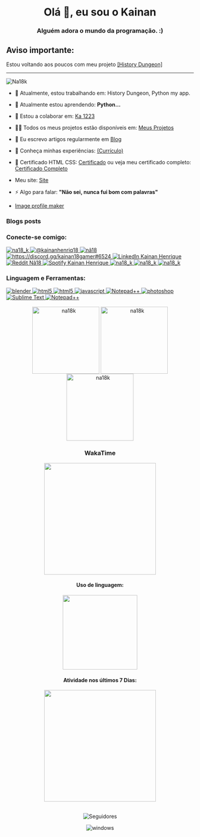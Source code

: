 <h1 align="center">Olá 👋, eu sou o Kainan</h1>
<h3 align="center">Alguém adora o mundo da programação.  :)</h3>

<h2>Aviso importante:</h2>
<p>Estou voltando aos poucos com meu projeto <a href="https://github.com/Na18k/History-Dungeon">[History Dungeon]</a></p>
<!-- <p>Devido a acontecimentos, estou impossibilitado de continuar o que fazia, pois estou sem acesso a dispositivos, e o acesso que possuo não é  o suficiente para continuar; Peço desculpas mas terei que me ausentar por tempo inderterminado.
	
Due to events, I am unable to continue what I was doing, as I have no access to devices, and the access I have is not enough to continue; I apologize but I will have to be absent for an indefinite period of time.</p>
<p>Até mais. Bye :) </p> -->
<hr>

<p align="left"> <img src="https://komarev.com/ghpvc/?username=Na18k&label=Profile%20views&color=3e00b3&style=flat" alt="Na18k" /> </p>

- 🔭 Atualmente, estou trabalhando em: History Dungeon, Python my app.

- 🌱 Atualmente estou aprendendo: **Python...**

- 👯 Estou a colaborar em: [Ka 1223](https://github.com/Ka-1223)

- 👨‍💻  Todos os meus projetos estão disponíveis em: [Meus Projetos](https://github.com/Na18k?tab=repositories)

- 📝 Eu escrevo artigos regularmente em [Blog](https://na18k.blogspot.com)

- 📄 Conheça minhas experiências: [(Currículo)](https://docs.google.com/document/d/18vchFK_LebZtE6AzAFQKnwK18ws7rVsb3EMiJxhRvQQ/edit?usp=sharing)
- 📄 Certificado HTML CSS: [Certificado](https://drive.google.com/file/d/1AHdidl37pibU4OM_TsfZZUpzT-LjKOvy/view?usp=sharing) ou veja meu certificado completo: [Certificado Completo](https://cursos.alura.com.br/user/s-kainan/fullCertificate/388d2990d336625354b00ea26c5b2f78)

- Meu site: [Site](https://na18k.github.io/site/index.html)

- ⚡ Algo para falar: **"Não sei, nunca fui bom com palavras"**

- [Image profile maker](https://picrew.me/image_maker/674462/complete?cd=PGSkX218GF)

### Blogs posts
<!-- BLOG-POST-LIST:START -->
<!-- BLOG-POST-LIST:END -->

<h3 align="left">Conecte-se comigo: </h3>

<div>
	<a href="https://twitter.com/na18_k" target="blank">
		<img  src="https://img.shields.io/badge/Twitter-1DA1F2?style=for-the-badge&logo=twitter&logoColor=white" alt="na18_k" target="_blank"/>
	</a>
	<a href="https://www.instagram.com/kainanhenriq18/" target="blank">
		<img  src="https://img.shields.io/badge/Instagram-E4405F?style=for-the-badge&logo=instagram&logoColor=white" alt="@kainanhenriq18" target="_blank"/>
	</a>
	<a href="https://www.youtube.com/channel/UCB0puMgiQbC7kP9DSJbmTPw" target="blank">
		<img src="https://img.shields.io/badge/YouTube-FF0000?style=for-the-badge&logo=youtube&logoColor=white" alt="nã18" target="_blank"/>
	</a>
	<a href="https://discord.gg/nhAfXCu7JQ" target="blank">
		<img src="https://img.shields.io/badge/Discord-7289DA?style=for-the-badge&logo=discord&logoColor=white" alt="https://discord.gg/kainan18gamer#6524" target="_blank"/>
	</a>
	<a href="https://www.linkedin.com/in/kainan-henrique-abb073219" target="blank">
		<img src="https://img.shields.io/badge/LinkedIn-0077B5?style=for-the-badge&logo=linkedin&logoColor=white" alt="LinkedIn Kainan Henrique" target="_blank"/>
	</a>
	<a href="https://www.reddit.com/user/Na18k" target="blank">
		<img src="https://img.shields.io/badge/Reddit-FF4500?style=for-the-badge&logo=reddit&logoColor=white" alt="Reddit Nã18" target="_blank"/>
	</a>
	<a href="https://open.spotify.com/user/s21v4nr5vr7q24803q0hume91?si=ac6141677bc24b99" target="blank">
		<img src="https://img.shields.io/badge/Spotify-1ED760?&style=for-the-badge&logo=spotify&logoColor=white" alt="Spotify Kainan Henrique" target="_blank"/>
	</a>
	<a href="https://na18k.blogspot.com" target="blank">
		<img  src="https://img.shields.io/badge/Blogger-FF5722?style=for-the-badge&logo=blogger&logoColor=white" alt="na18_k" target="_blank"/>
	</a>
	<a href="https://stackoverflow.com/users/18490853/kainan-h" target="blank">
		<img  src="https://img.shields.io/badge/Stack_Overflow-FE7A16?style=for-the-badge&logo=stack-overflow&logoColor=white" alt="na18_k" target="_blank"/>
	</a>
	<a href="https://www.patreon.com/na18k" target="blank">
		<img  src="https://img.shields.io/badge/Patreon-F96854?style=for-the-badge&logo=patreon&logoColor=white" alt="na18_k" target="_blank"/>
	</a>
<!-- 	https://img.shields.io/badge/Blog-Na18k-orange?style=for-the-badge&logo=blogger -->
	
</div>

<h3 align="left">Linguagem e Ferramentas:</h3>

<div>
	<a href="https://www.blender.org/" target="_blank">
    	<img src="https://img.shields.io/badge/Blender-3D-orange?style=for-the-badge&logo=blender" alt="blender">
 	</a>
  	<a href="https://www.w3.org/html/" target="_blank"> 
    	<img src="https://img.shields.io/badge/HTML5-E34F26?style=for-the-badge&logo=html5&logoColor=white" alt="html5"/> 
  	</a> 
	<a href="https://developer.mozilla.org/pt-BR/docs/Web/CSS" target="_blank"> 
    	<img src="https://img.shields.io/badge/CSS3-1572B6?style=for-the-badge&logo=css3&logoColor=white" alt="html5"/> 
  	</a> 
  	<a href="https://developer.mozilla.org/en-US/docs/Web/JavaScript" target="_blank">
    	<img src="https://img.shields.io/badge/JavaScript-F7DF1E?style=for-the-badge&logo=javascript&logoColor=black" alt="javascript"/> 
  	</a> 
	<a href="https://www.python.org/" target="_blank"> 
    	<img src="https://img.shields.io/badge/Python-3-blue?style=for-the-badge&logo=python" alt="Notepad++"/> 
  	</a>
  	<a href="https://www.photoshop.com/en" target="_blank"> 
    	<img src="https://img.shields.io/badge/|-Photoshop-blue?style=for-the-badge&logo=photoshop" alt="photoshop"/> 
 	</a>
  	<a href="https://www.sublimetext.com/" target="_blank"> 
    	<img src="https://img.shields.io/badge/SublimeText-3-orange?style=for-the-badge&logo=sublimetext" alt="Sublime Text"/>
  	</a>
  	<a href="https://notepad-plus-plus.org/" target="_blank"> 
    	<img src="https://img.shields.io/badge/Notepad-++-green?style=for-the-badge&logo=notepad" alt="Notepad++"/> 
  	</a>
<!--   	<a href="https://atom.io/" target="_blank"> 
    	<img src="https://raw.githubusercontent.com/atom/atom/master/resources/app-icons/stable/atom.ico" alt="Atom" width="40" height="40"/> 
  	</a> -->
</div>

<div align="center"><br>
	<img align="center" height="180em" src="https://github-readme-stats.vercel.app/api/top-langs?username=na18k&show_icons=true&locale=en&layout=compact&theme=dark" alt="na18k" />
	<img align="center" height="180em" src="https://github-readme-stats.vercel.app/api?username=na18k&show_icons=true&locale=en&theme=dark" alt="na18k" />
	<img align="center" height="180em" src="https://github-readme-streak-stats.herokuapp.com/?user=na18k&theme=dark" alt="na18k" />
	<br>
	<h3 align="center">WakaTime</h3>
	<a href="https://wakatime.com"><img align="center" height="300em" src="https://wakatime.com/share/@Na18k/16db7f12-f96a-4017-9984-09266e65191e.png" /></a>
	<h4 align="center">Uso de linguagem:</h4>
	<a href="https://wakatime.com"><img align="center" height="200em" src="https://github-readme-stats.vercel.app/api/wakatime?username=Na18k&theme=dark" /></a>
	<h4 align="center">Atividade nos últimos 7 Dias:</h4>
	<a href="https://wakatime.com"><img height="300em" src="https://wakatime.com/share/@Na18k/6ecc9175-b3b7-4a4a-942f-d6908cd524d3.png" /></a>
</div>
<br>
<div align="center">
	<p>
		<img src="https://img.shields.io/github/followers/Na18k.svg?style=social&label=Follow&maxAge=2592000" alt="Seguidores"/> 
	</p>
	<p>
		<img src="https://img.shields.io/badge/Windows-0078D6?style=for-the-badge&logo=windows&logoColor=white" alt="windows"/> 
	</p>
</div>
